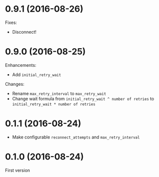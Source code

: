# 0.9.1 (2016-08-26)

Fixes:

* Disconnect!

# 0.9.0 (2016-08-25)

Enhancements:

* Add `initial_retry_wait`

Changes:

* Rename `max_retry_interval` to `max_retry_wait`
* Change wait formula from `initial_retry_wait ^ number of retries` to `initial_retry_wait * number of retries`

# 0.1.1 (2016-08-24)

* Make configurable `reconnect_attempts` and `max_retry_interval`

# 0.1.0 (2016-08-24)

First version
